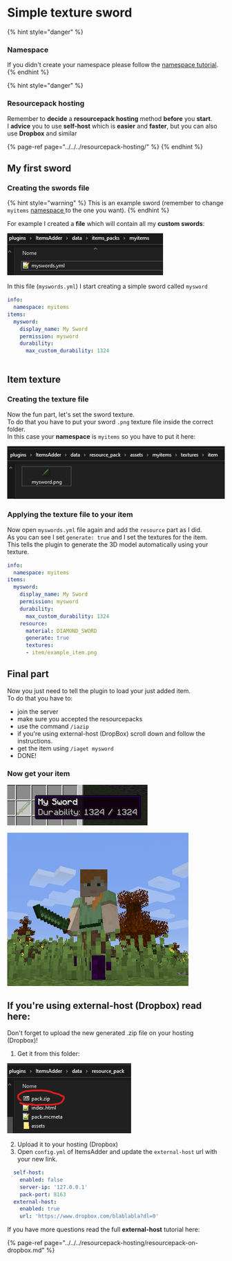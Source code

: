 # Simple texture sword

{% hint style="danger" %}
### Namespace

If you didn't create your namespace please follow the [namespace tutorial](../creating-your-namespace.md).
{% endhint %}

{% hint style="danger" %}
### Resourcepack hosting

Remember to **decide** a **resourcepack hosting** method **before** you **start**.  
I **advice** you to use **self-host** which is **easier** and **faster**, but you can also use **Dropbox** and similar

{% page-ref page="../../../resourcepack-hosting/" %}
{% endhint %}

## My first sword

### Creating the swords file

{% hint style="warning" %}
This is an example sword \(remember to change `myitems` [namespace ](../basic-concepts/namespace.md)to the one you want\).
{% endhint %}

For example I created a **file** which will contain all my **custom swords**:

![](../../../../.gitbook/assets/immagine%20%2822%29.png)

In this file \(`myswords.yml`\) I start creating a simple sword called `mysword`

```yaml
info:
  namespace: myitems
items:
  mysword:
    display_name: My Sword
    permission: mysword
    durability:
      max_custom_durability: 1324
  
```

## Item texture

### Creating the texture file

Now the fun part, let's set the sword texture.  
To do that you have to put your sword `.png` texture file inside the correct folder.  
In this case your **namespace** is `myitems` so you have to put it here:

![](../../../../.gitbook/assets/immagine%20%2819%29.png)

### Applying the texture file to your item

Now open `myswords.yml` file again and add the `resource` part as I did.  
As you can see I set `generate: true` and I set the textures for the item.  
This tells the plugin to generate the 3D model automatically using your texture.

```yaml
info:
  namespace: myitems
items:
  mysword:
    display_name: My Sword
    permission: mysword
    durability:
      max_custom_durability: 1324
    resource:
      material: DIAMOND_SWORD
      generate: true
      textures:
      - item/example_item.png
```

## Final part

Now you just need to tell the plugin to load your just added item.  
To do that you have to:  
- join the server  
- make sure you accepted the resourcepacks  
- use the command `/iazip`  
- if you're using external-host \(DropBox\) scroll down and follow the instructions.  
- get the item using `/iaget mysword`  
- DONE!

### Now get your item

![](../../../../.gitbook/assets/immagine%20%2818%29.png)

![](../../../../.gitbook/assets/immagine%20%2816%29.png)

## If you're using external-host \(Dropbox\) read here:

Don't forget to upload the new generated .zip file on your hosting \(Dropbox\)!  
1. Get it from this folder:

![](../../../../.gitbook/assets/immagine%20%2817%29.png)

2. Upload it to your hosting \(Dropbox\)  
3. Open `config.yml` of ItemsAdder and update the `external-host` url with your new link.

```yaml
  self-host:
    enabled: false
    server-ip: '127.0.0.1'
    pack-port: 8163
  external-host:
    enabled: true
    url: 'https://www.dropbox.com/blablabla?dl=0'
```

If you have more questions read the full **external-host** tutorial here:

{% page-ref page="../../../resourcepack-hosting/resourcepack-on-dropbox.md" %}



